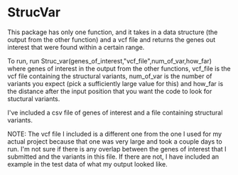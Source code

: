 # StrucVar

This package has only one function, and it takes in a data structure (the output from the other function) and a vcf file and returns the genes out interest that were found within a certain range. 

To run, run Struc_var(genes_of_interest,"vcf_file",num_of_var,how_far)
where genes of interest in the output from the other functions, vcf_file is the vcf file containing the structural variants, num_of_var is the number of variants you expect (pick a sufficiently large value for this) and how_far is the distance after the input position that you want the code to look for stuctural variants. 

I've included a csv file of genes of interest and a file containing structural variants. 

NOTE: The vcf file I included is a different one from the one I used for my actual project because that one was very large and took a couple days to run. I'm not sure if there is any overlap between the genes of interest that I submitted and the variants in this file. If there are not, I have included an example in the test data of what my output looked like.  
